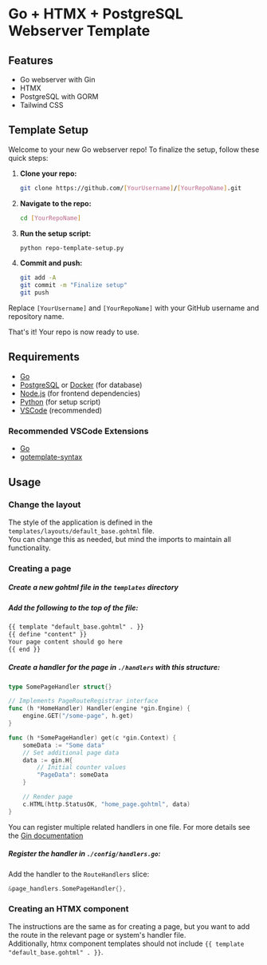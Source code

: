 # Go + HTMX + PostgreSQL Webserver Template
## Features
- Go webserver with Gin
- HTMX
- PostgreSQL with GORM
- Tailwind CSS

## Template Setup

Welcome to your new Go webserver repo! To finalize the setup, follow these quick steps:

1. **Clone your repo:**

    ```bash
    git clone https://github.com/[YourUsername]/[YourRepoName].git
    ```

2. **Navigate to the repo:**

    ```bash
    cd [YourRepoName]
    ```

3. **Run the setup script:**

    ```bash
    python repo-template-setup.py
    ```

4. **Commit and push:**

    ```bash
    git add -A
    git commit -m "Finalize setup"
    git push
    ```

Replace `[YourUsername]` and `[YourRepoName]` with your GitHub username and repository name.

That's it! Your repo is now ready to use.

## Requirements
- [Go](https://golang.org/)
- [PostgreSQL](https://www.postgresql.org/) or [Docker](https://www.docker.com/) (for database)
- [Node.js](https://nodejs.org/en/) (for frontend dependencies)
- [Python](https://www.python.org/) (for setup script)
- [VSCode](https://code.visualstudio.com/) (recommended)

### Recommended VSCode Extensions
- [Go](https://marketplace.visualstudio.com/items?itemName=golang.Go)
- [gotemplate-syntax](https://marketplace.visualstudio.com/items?itemName=casualjim.gotemplate)

## Usage

### Change the layout
The style of the application is defined in the `templates/layouts/default_base.gohtml` file.  
You can change this as needed, but mind the imports to maintain all functionality.  

### Creating a page

#####  Create a new gohtml file in the `templates` directory
##### Add the following to the top of the file:

```html
{{ template "default_base.gohtml" . }}
{{ define "content" }}
Your page content should go here
{{ end }}
```

##### Create a handler for the page in `./handlers` with this structure:
```go
type SomePageHandler struct{}

// Implements PageRouteRegistrar interface
func (h *HomeHandler) Handler(engine *gin.Engine) {
    engine.GET("/some-page", h.get)
}

func (h *SomePageHandler) get(c *gin.Context) {
    someData := "Some data"
    // Set additional page data
    data := gin.H{
        // Initial counter values
        "PageData": someData
    }

    // Render page
    c.HTML(http.StatusOK, "home_page.gohtml", data)
}
```
You can register multiple related handlers in one file. For more details see the  [Gin documentation](https://gin-gonic.com/docs/)

##### Register the handler in `./config/handlers.go`:
Add the handler to the `RouteHandlers` slice:
```go
&page_handlers.SomePageHandler{},
```

### Creating an HTMX component
The instructions are the same as for creating a page, but you want to add the route in the relevant page or system's handler file.  
Additionally, htmx component templates should not include ```{{ template "default_base.gohtml" . }}```.